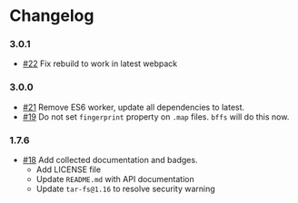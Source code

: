 # Changelog

### 3.0.1

- [#22] Fix rebuild to work in latest webpack

### 3.0.0

- [#21] Remove ES6 worker, update all dependencies to latest.
- [#19] Do not set `fingerprint` property on `.map` files. `bffs` will do this now.

### 1.7.6

- [#18] Add collected documentation and badges.
  - Add LICENSE file
  - Update `README.md` with API documentation
  - Update `tar-fs@1.16` to resolve security warning

[#18]: https://github.com/warehouseai/workers-factorypull/18
[#19]: https://github.com/warehouseai/workers-factory/pull/19
[#21]: https://github.com/warehouseai/workers-factory/pull/21
[#22]:  https://github.com/warehouseai/workers-factory/pull/22
